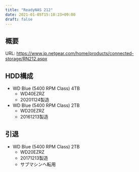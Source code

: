 ```yaml
---
title: "ReadyNAS 212"
date: 2021-01-05T15:10:23+09:00
draft: false
---
```


## 概要
URL: https://www.jp.netgear.com/home/products/connected-storage/RN212.aspx

## HDD構成
* WD Blue (5400 RPM Class) 4TB
  * WD40EZRZ
  * 20201124製造
* WD Blue (5400 RPM Class) 2TB
  * WD20EZRZ
  * 20161213製造

## 引退
* WD Blue (5400 RPM Class) 2TB
  * WD20EZRZ
  * 20171213製造
  * サブマシンへ転用